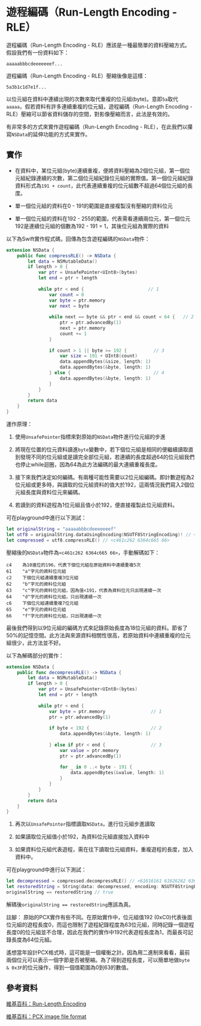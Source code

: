 # 遊程編碼（Run-Length Encoding - RLE）

遊程編碼（Run-Length Encoding - RLE）應該是一種最簡單的資料壓縮方式。假設我們有一份資料如下：

	aaaaabbbcdeeeeeeef...

遊程編碼（Run-Length Encoding - RLE）壓縮後像是這樣：

	5a3b1c1d7e1f...

以位元組在資料中連續出現的次數來取代重複的位元組(byte)。意即`5a`取代`aaaaa`，假若資料有許多連續重複的位元組，遊程編碼（Run-Length Encoding - RLE）壓縮可以節省資料儲存的空間，對影像壓縮而言，此法是有效的。

有非常多的方式來實作遊程編碼（Run-Length Encoding - RLE），在此我們以攥寫`NSData`的延伸功能的方式來實作。

## 實作

- 在資料中，某位元組(byte)連續重複，便將資料壓縮為2個位元組，第一個位元組紀錄連續的次數，第二個位元組紀錄位元組的實際值。第一個位元組紀錄資料形式為`191 + count`，此代表連續重複的位元組數不超過64個位元組的長度。

- 單一個位元組的資料在0 - 191的範圍是直接複製沒有壓縮的資料位元

- 單一個位元組的資料在192 - 255的範圍，代表需看連續兩位元，第一個位元192是連續位元組的個數為192 - 191 = 1，其後位元組為實際的資料

以下為Swift實作程式碼，回傳為包含遊程編碼的`NSData`物件：

```swift
extension NSData {
	public func compressRLE() -> NSData {
		let data = NSMutableData()
		if length > 0 {
			var ptr = UnsafePointer<UInt8>(bytes)
			let end = ptr + length
			
			while ptr < end {                        // 1
				var count = 0
				var byte = ptr.memory
				var next = byte
				
				while next == byte && ptr < end && count < 64 {   // 2
					ptr = ptr.advancedBy(1)
					next = ptr.memory
					count += 1
				}
				
				if count > 1 || byte >= 192 {          // 3
					var size = 191 + UInt8(count)
					data.appendBytes(&size, length: 1)
					data.appendBytes(&byte, length: 1)
				} else {                               // 4
					data.appendBytes(&byte, length: 1)
				}
			}
		}
		return data
	}
}
```

運作原理：

1. 使用`UnsafePointer`指標來對原始的`NSData`物件進行位元組的步進

2. 將現在位置的位元資料讀進`byte`變數中，若下個位元組是相同的便繼續讀取直到發現不同的位元組或是讀完全部位元組，若連續的長度超過64的位元組我們也停止while迴圈，因為64為此方法編碼的最大連續重複長度。

3. 接下來我們決定如何編碼。有兩種可能性需要以2位元組編碼。即計數遊程為2位元組或更多時，與讀取的位元組資料的值大於192，這兩情況我們寫入2個位元組長度與資料位元來編碼。

4. 若讀到的資料遊程為1位元組且值小於192，便直接複製此位元組資料。

可在playground中進行以下測試：

```swift
let originalString = "aaaaabbbcdeeeeeeef"
let utf8 = originalString.dataUsingEncoding(NSUTF8StringEncoding)! // <61616161 61626262 63646565 65656565 6566>
let compressed = utf8.compressRLE() // <c461c262 6364c665 66>
```

壓縮後的`NSData`物件為`<c461c262 6364c665 66>`，手動解碼如下：
```
c4    為10進位的196，代表下個位元組在原始資料中連續重複5次
61    "a"字元的資料位元組
c2    下個位元組連續重複3位元組
62    "b"字元的資料位元組
63    "c"字元的資料位元組，因為值<191，代表為資料位元只出現連續一次
64    "d"字元的資料位元組，只出現連續一次
c6    下個位元組連續重複7位元組
65    "e"字元的資料位元組
66    "f"字元的資料位元組，只出現連續一次
```
最後我們得到以9位元組的編碼方式來記錄原始長度為18位元組的資料。節省了50%的記憶空間。此方法與來源資料相關性很高，若原始資料中連續重複的位元組很少，此方法並不好。

以下為解碼部分的實作：

```swift
extension NSData {
	public func decompressRLE() -> NSData {
		let data = NSMutableData()
		if length > 0 {
			var ptr = UnsafePointer<UInt8>(bytes)
			let end = ptr + length
			
			while ptr < end {
				var byte = ptr.memory                 // 1
				ptr = ptr.advancedBy(1)
				
				if byte < 192 {                       // 2
					data.appendBytes(&byte, length: 1)
					
				} else if ptr < end {                 // 3
					var value = ptr.memory
					ptr = ptr.advancedBy(1)
					
					for _ in 0 ..< byte - 191 {
						data.appendBytes(&value, length: 1)
					}
				}
			}
		}
		return data
	}
}
```

1. 再次以`UnsafePointer`指標讀取`NSData`，進行位元組步進讀取

2. 如果讀取位元組值小於192，為資料位元組直接加入資料中

3. 如果資料位元組代表遊程，需在往下讀取位元組資料，重複遊程的長度，加入資料中。

可在playground中進行以下測試：
```swift
let decompressed = compressed.decompressRLE() // <61616161 61626262 63646565 65656565 6566>
let restoredString = String(data: decompressed, encoding: NSUTF8StringEncoding) // "aaaaabbbcdeeeeeeef"
originalString == restoredString // true
```

解碼後`originalString == restoredString`應該為真。

註腳： 原始的PCX實作有些不同。在原始實作中，位元組值192 (0xC0)代表後面位元組的遊程長度0，而這也限制了遊程紀錄程度為63位元組，同時記錄一個遊程長度0的位元組並不合理，因此在我們的實作中192代表遊程長度為1，而最長可記錄長度為64位元組。

遙想當年設計PCX格式時，這可能是一個權衡之計。因為用二進制來看看，最前兩個位元可以表示一個字節是否被壓縮。為了得到遊程長度，可以簡單地做`byte & 0x3F`的位元操作，得到一個值範圍為0到63的數值。


## 參考資料

[維基百科：Run-Length Encoding](https://en.wikipedia.org/wiki/Run-length_encoding)

[維基百科：PCX image file format](https://en.wikipedia.org/wiki/PCX)

